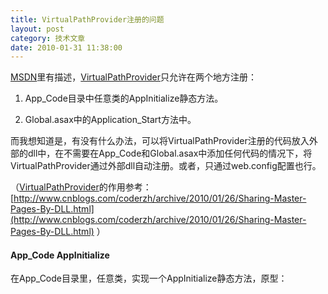 ```yaml
---
title: VirtualPathProvider注册的问题
layout: post
category: 技术文章
date: 2010-01-31 11:38:00
---
```


<span><span>[MSDN](http://msdn.microsoft.com/en-us/library/system.web.hosting.virtualpathprovider.aspx)里有描述，[VirtualPathProvider](http://www.cnblogs.com/coderzh/archive/2010/01/26/Sharing-Master-Pages-By-DLL.html)</span></span>只允许在两个地方注册：

1. App_Code目录中任意类的<span>AppInitialize静态方法。</span>

2. Global.asax中的Application_Start方法中。

而我想知道是，有没有什么办法，可以将<span>VirtualPathProvider</span>注册的代码放入外部的dll中，在不需要在App_Code和Global.asax中添加任何代码的情况下，将VirtualPathProvider通过外部dll自动注册。或者，只通过web.config配置也行。

（<span>[VirtualPathProvider](http://www.cnblogs.com/coderzh/archive/2010/01/26/Sharing-Master-Pages-By-DLL.html)</span>的作用参考：[http://www.cnblogs.com/coderzh/archive/2010/01/26/Sharing-Master-Pages-By-DLL.html](http://www.cnblogs.com/coderzh/archive/2010/01/26/Sharing-Master-Pages-By-DLL.html) ）

#### App_Code AppInitialize

在App_Code目录里，任意类，实现一个AppInitialize静态方法，原型：

<div class="cnblogs_code">
<div><!--

Code highlighting produced by Actipro CodeHighlighter (freeware)

http://www.CodeHighlighter.com/

--><span style="color: #0000ff;">public</span><span style="color: #000000;">&nbsp;</span><span style="color: #0000ff;">static</span><span style="color: #000000;">&nbsp;</span><span style="color: #0000ff;">void</span><span style="color: #000000;">&nbsp;AppInitialize()</span></div>
</div>

这个方法，将会在Web应用程序初始时自动被调用。因此，考虑在外部dll中定义的AppInitialize方法是否会被执行？

遗憾的是，AppInitialize方法必须在App_Code目录不可。App_Code目录是一个非常特殊的目录，特殊到很多规则你都不知道，ASP.NET对这个目录的文件会做一些特殊的处理。就比如AppInitialize静态方法的执行规则：

1.&nbsp;AppInitialize静态方法必须是在App_Code目录下。

2.&nbsp;AppInitialize静态方法在App_Code目录下不允许被定义两次。 

如果AppInitialize在App_Code的两个类中都有定义，比如：

<div class="cnblogs_code">
<div><!--

Code highlighting produced by Actipro CodeHighlighter (freeware)

http://www.CodeHighlighter.com/

--><span style="color: #0000ff;">public</span><span style="color: #000000;">&nbsp;</span><span style="color: #0000ff;">class</span><span style="color: #000000;">&nbsp;SomeClassOne

{

&nbsp;&nbsp;&nbsp;&nbsp;</span><span style="color: #0000ff;">public</span><span style="color: #000000;">&nbsp;</span><span style="color: #0000ff;">static</span><span style="color: #000000;">&nbsp;</span><span style="color: #0000ff;">void</span><span style="color: #000000;">&nbsp;AppInitialize()

&nbsp;&nbsp;&nbsp;&nbsp;{

&nbsp;&nbsp;&nbsp;&nbsp;&nbsp;&nbsp;&nbsp;&nbsp;HostingEnvironment.Cache[</span><span style="color: #800000;">"</span><span style="color: #800000;">InitializationTimeOne</span><span style="color: #800000;">"</span><span style="color: #000000;">]&nbsp;</span><span style="color: #000000;">=</span><span style="color: #000000;">&nbsp;DateTime.Now;

&nbsp;&nbsp;&nbsp;&nbsp;}&nbsp;

}

</span><span style="color: #0000ff;">public</span><span style="color: #000000;">&nbsp;</span><span style="color: #0000ff;">class</span><span style="color: #000000;">&nbsp;SomeClassTwo

{

&nbsp;&nbsp;&nbsp;&nbsp;</span><span style="color: #0000ff;">public</span><span style="color: #000000;">&nbsp;</span><span style="color: #0000ff;">static</span><span style="color: #000000;">&nbsp;</span><span style="color: #0000ff;">void</span><span style="color: #000000;">&nbsp;AppInitialize()

&nbsp;&nbsp;&nbsp;&nbsp;{

&nbsp;&nbsp;&nbsp;&nbsp;&nbsp;&nbsp;&nbsp;&nbsp;HostingEnvironment.Cache[</span><span style="color: #800000;">"</span><span style="color: #800000;">InitializationTimeTwo</span><span style="color: #800000;">"</span><span style="color: #000000;">]&nbsp;</span><span style="color: #000000;">=</span><span style="color: #000000;">&nbsp;DateTime.Now;

&nbsp;&nbsp;&nbsp;&nbsp;}&nbsp;

}</span></div>
</div>

编译时，将会出现编译错误：

<div class="cnblogs_code">
<div><!--

Code highlighting produced by Actipro CodeHighlighter (freeware)

http://www.CodeHighlighter.com/

--><span style="color: #000000;">The&nbsp;AppInitialize&nbsp;method&nbsp;</span><span style="color: #0000ff;">is</span><span style="color: #000000;">&nbsp;defined&nbsp;both&nbsp;</span><span style="color: #0000ff;">in</span><span style="color: #000000;">&nbsp;</span><span style="color: #800000;">'</span><span style="color: #800000;">App_Code.SomeClassOne</span><span style="color: #800000;">'</span><span style="color: #000000;">&nbsp;and&nbsp;</span><span style="color: #0000ff;">in</span><span style="color: #000000;">&nbsp;</span><span style="color: #800000;">'</span><span style="color: #800000;">App_Code.SomeClassTwo</span><span style="color: #800000;">'</span><span style="color: #000000;">.</span></div>
</div>

AppInitialize方法在编译时就被特殊处理了。推断，AppInitialize方法想在外面的dll中执行几乎是不可能的。

#### Application_Start&nbsp;

Global.asax继承自HttpApplication，有很多事件(event)可以通过自定义的HttpModule挂上去，比如：AuthenticateRequest，EndRequest。因此，如果HttpApplication有一个类似ApplicationStart的Event，那么我就可以在外部dll中实现一个自定义的HttpModule，然后再Init函数中，将VirtualPathProvider注册的代码挂到ApplicationStart事件中。这样，要做的仅仅是在Web.config中将自定义的HttpModule加进去。可惜，Application_Start并不提供挂载事件。

Application_Start调用的一些细节参考：[http://www.dotnet247.com/247reference/msgs/12/62243.aspx](http://www.dotnet247.com/247reference/msgs/12/62243.aspx) 

#### Web.config

没有任何迹象表明，允许在Web.config中配置VirtualPathProvider的注册。 

#### 总结：

尝试的各种方法都失败了，没办法做到不需要在App_Code和Global.asax中添加任何代码的情况下，通过外部dll将VirtualPathProvider自动注册。还是老老实实在每个需要用到VirtualPathProvider的工程，在Global.asax的Application_Start方法中添加如下方法：

<div class="cnblogs_code" onclick="cnblogs_code_show('3b167909-85a3-4938-8f8b-f02041e71b4c')">![](http://images.cnblogs.com/OutliningIndicators/ContractedBlock.gif)
<div id="cnblogs_code_open_3b167909-85a3-4938-8f8b-f02041e71b4c">
<div><!--

Code highlighting produced by Actipro CodeHighlighter (freeware)

http://www.CodeHighlighter.com/

--><span style="color: #0000ff;">protected</span><span style="color: #000000;">&nbsp;</span><span style="color: #0000ff;">void</span><span style="color: #000000;">&nbsp;Application_Start(</span><span style="color: #0000ff;">object</span><span style="color: #000000;">&nbsp;sender,&nbsp;EventArgs&nbsp;e)

{

&nbsp;&nbsp;&nbsp;&nbsp;CustomVirtualPathProvider&nbsp;vpp&nbsp;</span><span style="color: #000000;">=</span><span style="color: #000000;">&nbsp;</span><span style="color: #0000ff;">new</span><span style="color: #000000;">&nbsp;CustomVirtualPathProvider();

&nbsp;&nbsp;&nbsp;&nbsp;&nbsp;&nbsp;&nbsp;&nbsp;&nbsp;&nbsp;&nbsp;&nbsp;

&nbsp;&nbsp;&nbsp;&nbsp;HostingEnvironment.RegisterVirtualPathProvider(vpp);

}</span></div>
</div>
</div>

谁有别的办法吗？ 
